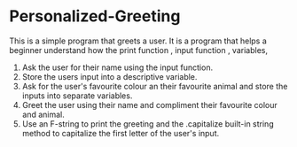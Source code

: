# Personalized-Greeting
This is a simple program that greets a user. It is a program that helps a beginner understand how the print function , input function , variables,

1. Ask the user for their name using the input function.
2. Store the users input into a descriptive variable.
3. Ask for the user's favourite colour an their favourite animal and store the inputs into separate variables.
4. Greet the user using their name and compliment their favourite colour and animal.
5. Use an F-string to print the greeting and the .capitalize built-in string method to capitalize the first letter of the user's input.
